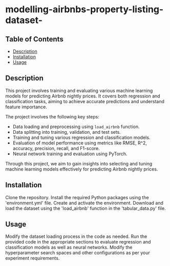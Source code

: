 # modelling-airbnbs-property-listing-dataset-

## Table of Contents

- [Description](#description)
- [Installation](#installation)
- [Usage](#usage)

## Description

This project involves training and evaluating various machine learning models for predicting Airbnb nightly prices. It covers both regression and classification tasks, aiming to achieve accurate predictions and understand feature importance.

The project involves the following key steps:

- Data loading and preprocessing using `load_airbnb` function.
- Data splitting into training, validation, and test sets.
- Training and tuning various regression and classification models.
- Evaluation of model performance using metrics like RMSE, R^2, accuracy, precision, recall, and F1-score.
- Neural network training and evaluation using PyTorch.

Through this project, we aim to gain insights into selecting and tuning machine learning models effectively for predicting Airbnb nightly prices.

## Installation

Clone the repository.
Install the required Python packages using the 'environment.yml' file. Create and activate the environment.
Download and load the dataset using the 'load_airbnb' function in the 'tabular_data.py' file.

## Usage

Modify the dataset loading process in the code as needed.
Run the provided code in the appropriate sections to evaluate regression and classification models as well as neural networks.
Modify the hyperparameter search spaces and other configurations as per your experiment requirements.
